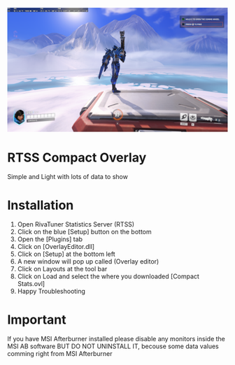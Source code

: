 ![In-Game Screenshot](https://github.com/AIMI-SAYO/RTSS-Compact-Overlay-for-Gaming/blob/main/In-Game_Screenshot.png?raw=true)

# RTSS Compact Overlay

Simple and Light with lots of data to show

# Installation

1. Open RivaTuner Statistics Server (RTSS)
2. Click on the blue [Setup] button on the bottom
3. Open the [Plugins] tab
4. Click on [OverlayEditor.dll]
5. Click on [Setup] at the bottom left
6. A new window will pop up called (Overlay editor)
7. Click on Layouts at the tool bar
8. Click on Load and select the where you downloaded [Compact Stats.ovl]
9. Happy Troubleshooting

# Important
If you have MSI Afterburner installed please disable any monitors inside the MSI AB software
BUT DO NOT UNINSTALL IT, becouse some data values comming right from MSI Afterburner
